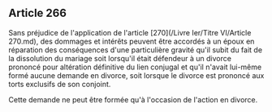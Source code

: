 Article 266
----
Sans préjudice de l'application de l'article [270](/Livre Ier/Titre VI/Article 270.md), des dommages et intérêts
peuvent être accordés à un époux en réparation des conséquences d'une
particulière gravité qu'il subit du fait de la dissolution du mariage soit
lorsqu'il était défendeur à un divorce prononcé pour altération définitive du
lien conjugal et qu'il n'avait lui-même formé aucune demande en divorce, soit
lorsque le divorce est prononcé aux torts exclusifs de son conjoint.

Cette demande ne peut être formée qu'à l'occasion de l'action en divorce.
